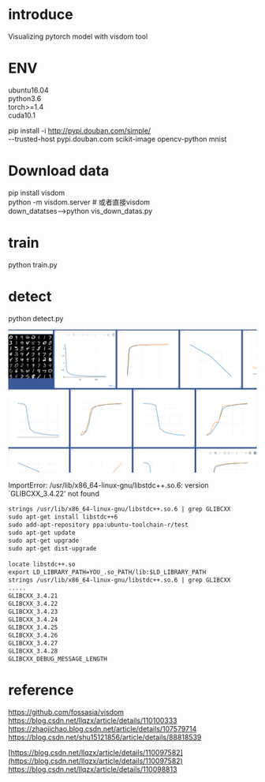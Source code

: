 # introduce
Visualizing pytorch model with visdom tool
# ENV
ubuntu16.04 \
python3.6 \
torch>=1.4\
cuda10.1

pip install -i http://pypi.douban.com/simple/ \
--trusted-host pypi.douban.com scikit-image opencv-python mnist

# Download data

pip install visdom \
python -m visdom.server # 或者直接visdom\
down_datatses-->python vis_down_datas.py 

# train

python train.py 

# detect

python detect.py 


![](./images/Screens.png)


ImportError: /usr/lib/x86_64-linux-gnu/libstdc++.so.6: version `GLIBCXX_3.4.22' not found
```
strings /usr/lib/x86_64-linux-gnu/libstdc++.so.6 | grep GLIBCXX
sudo apt-get install libstdc++6
sudo add-apt-repository ppa:ubuntu-toolchain-r/test 
sudo apt-get update
sudo apt-get upgrade
sudo apt-get dist-upgrade 

locate libstdc++.so
export LD_LIBRARY_PATH=YOU_.so_PATH/lib:$LD_LIBRARY_PATH
strings /usr/lib/x86_64-linux-gnu/libstdc++.so.6 | grep GLIBCXX
.....
GLIBCXX_3.4.21
GLIBCXX_3.4.22
GLIBCXX_3.4.23
GLIBCXX_3.4.24
GLIBCXX_3.4.25
GLIBCXX_3.4.26
GLIBCXX_3.4.27
GLIBCXX_3.4.28
GLIBCXX_DEBUG_MESSAGE_LENGTH

```



# reference
https://github.com/fossasia/visdom
https://blog.csdn.net/llqzx/article/details/110100333
https://zhaojichao.blog.csdn.net/article/details/107579714
https://blog.csdn.net/shu15121856/article/details/88818539

[https://blog.csdn.net/llqzx/article/details/110097582](https://blog.csdn.net/llqzx/article/details/110097582)
https://blog.csdn.net/llqzx/article/details/110098813



